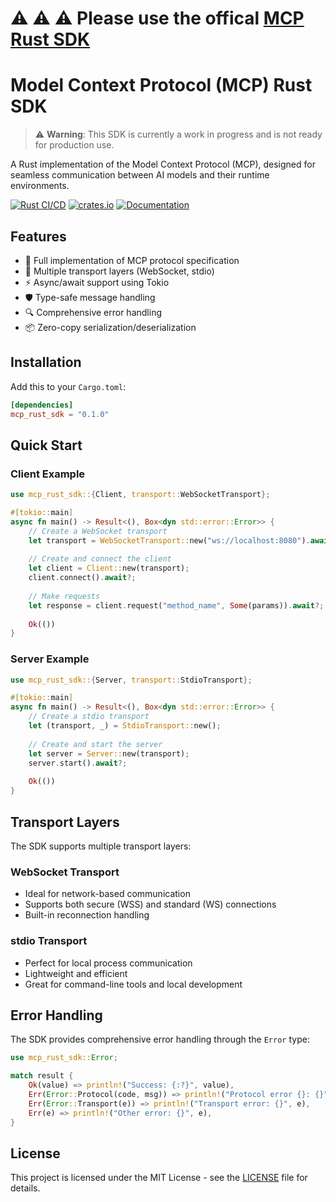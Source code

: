 # ⚠️ ⚠️ ⚠️ Please use the offical [MCP Rust SDK](https://github.com/modelcontextprotocol/rust-sdk)

# Model Context Protocol (MCP) Rust SDK

> ⚠️ **Warning**: This SDK is currently a work in progress and is not ready for production use.

A Rust implementation of the Model Context Protocol (MCP), designed for seamless communication between AI models and their runtime environments.

[![Rust CI/CD](https://github.com/Derek-X-Wang/mcp-rust-sdk/actions/workflows/rust.yml/badge.svg)](https://github.com/Derek-X-Wang/mcp-rust-sdk/actions/workflows/rust.yml)
[![crates.io](https://img.shields.io/crates/v/mcp_rust_sdk.svg)](https://crates.io/crates/mcp_rust_sdk)
[![Documentation](https://docs.rs/mcp_rust_sdk/badge.svg)](https://docs.rs/mcp_rust_sdk)

## Features

- 🚀 Full implementation of MCP protocol specification
- 🔄 Multiple transport layers (WebSocket, stdio)
- ⚡ Async/await support using Tokio
- 🛡️ Type-safe message handling
- 🔍 Comprehensive error handling
- 📦 Zero-copy serialization/deserialization

## Installation

Add this to your `Cargo.toml`:

```toml
[dependencies]
mcp_rust_sdk = "0.1.0"
```

## Quick Start

### Client Example

```rust
use mcp_rust_sdk::{Client, transport::WebSocketTransport};

#[tokio::main]
async fn main() -> Result<(), Box<dyn std::error::Error>> {
    // Create a WebSocket transport
    let transport = WebSocketTransport::new("ws://localhost:8080").await?;
    
    // Create and connect the client
    let client = Client::new(transport);
    client.connect().await?;
    
    // Make requests
    let response = client.request("method_name", Some(params)).await?;
    
    Ok(())
}
```

### Server Example

```rust
use mcp_rust_sdk::{Server, transport::StdioTransport};

#[tokio::main]
async fn main() -> Result<(), Box<dyn std::error::Error>> {
    // Create a stdio transport
    let (transport, _) = StdioTransport::new();
    
    // Create and start the server
    let server = Server::new(transport);
    server.start().await?;
    
    Ok(())
}
```

## Transport Layers

The SDK supports multiple transport layers:

### WebSocket Transport
- Ideal for network-based communication
- Supports both secure (WSS) and standard (WS) connections
- Built-in reconnection handling

### stdio Transport
- Perfect for local process communication
- Lightweight and efficient
- Great for command-line tools and local development

## Error Handling

The SDK provides comprehensive error handling through the `Error` type:

```rust
use mcp_rust_sdk::Error;

match result {
    Ok(value) => println!("Success: {:?}", value),
    Err(Error::Protocol(code, msg)) => println!("Protocol error {}: {}", code, msg),
    Err(Error::Transport(e)) => println!("Transport error: {}", e),
    Err(e) => println!("Other error: {}", e),
}
```

## License

This project is licensed under the MIT License - see the [LICENSE](LICENSE) file for details.
